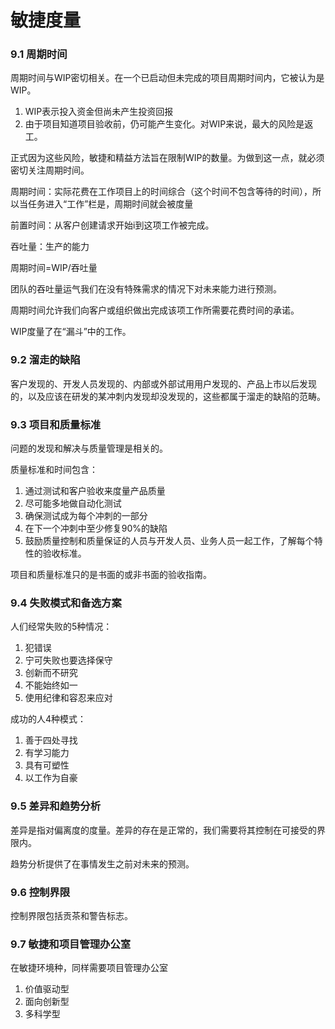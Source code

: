 # 敏捷度量

### 9.1 周期时间

周期时间与WIP密切相关。在一个已启动但未完成的项目周期时间内，它被认为是WIP。

1. WIP表示投入资金但尚未产生投资回报
2. 由于项目知道项目验收前，仍可能产生变化。对WIP来说，最大的风险是返工。

正式因为这些风险，敏捷和精益方法旨在限制WIP的数量。为做到这一点，就必须密切关注周期时间。

周期时间：实际花费在工作项目上的时间综合（这个时间不包含等待的时间），所以当任务进入“工作”栏是，周期时间就会被度量

前置时间：从客户创建请求开始i到这项工作被完成。

吞吐量：生产的能力

周期时间=WIP/吞吐量

团队的吞吐量运气我们在没有特殊需求的情况下对未来能力进行预测。

周期时间允许我们向客户或组织做出完成该项工作所需要花费时间的承诺。

WIP度量了在“漏斗”中的工作。

### 9.2 溜走的缺陷

客户发现的、开发人员发现的、内部或外部试用用户发现的、产品上市以后发现的，以及应该在研发的某冲刺内发现却没发现的，这些都属于溜走的缺陷的范畴。

### 9.3 项目和质量标准

问题的发现和解决与质量管理是相关的。

质量标准和时间包含：

1. 通过测试和客户验收来度量产品质量
2. 尽可能多地做自动化测试
3. 确保测试成为每个冲刺的一部分
4. 在下一个冲刺中至少修复90%的缺陷
5. 鼓励质量控制和质量保证的人员与开发人员、业务人员一起工作，了解每个特性的验收标准。

项目和质量标准只的是书面的或非书面的验收指南。

### 9.4 失败模式和备选方案

人们经常失败的5种情况：

1. 犯错误
2. 宁可失败也要选择保守
3. 创新而不研究
4. 不能始终如一
5. 使用纪律和容忍来应对

成功的人4种模式：

1. 善于四处寻找
2. 有学习能力
3. 具有可塑性
4. 以工作为自豪

### 9.5 差异和趋势分析

差异是指对偏离度的度量。差异的存在是正常的，我们需要将其控制在可接受的界限内。

趋势分析提供了在事情发生之前对未来的预测。

### 9.6 控制界限

控制界限包括贡茶和警告标志。

### 9.7 敏捷和项目管理办公室

在敏捷环境种，同样需要项目管理办公室

1. 价值驱动型
2. 面向创新型
3. 多科学型
